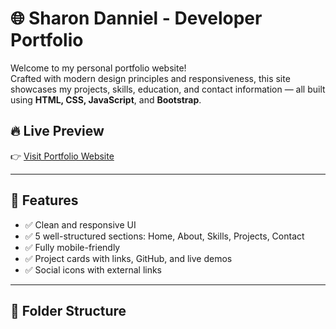 # 🌐 Sharon Danniel - Developer Portfolio

Welcome to my personal portfolio website!  
Crafted with modern design principles and responsiveness, this site showcases my projects, skills, education, and contact information — all built using **HTML, CSS, JavaScript**, and **Bootstrap**.

## 🔥 Live Preview

👉 [Visit Portfolio Website]([https://devbysharon.netlify.app/])

---

## 📌 Features

- ✅ Clean and responsive UI
- ✅ 5 well-structured sections: Home, About, Skills, Projects, Contact
- ✅ Fully mobile-friendly
- ✅ Project cards with links, GitHub, and live demos
- ✅ Social icons with external links

---

## 📁 Folder Structure
